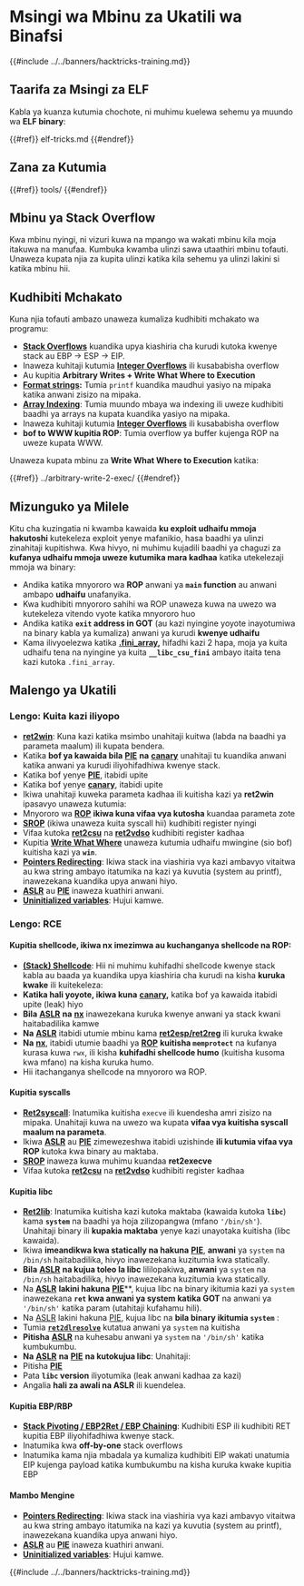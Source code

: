 # Msingi wa Mbinu za Ukatili wa Binafsi

{{#include ../../banners/hacktricks-training.md}}

## Taarifa za Msingi za ELF

Kabla ya kuanza kutumia chochote, ni muhimu kuelewa sehemu ya muundo wa **ELF binary**:

{{#ref}}
elf-tricks.md
{{#endref}}

## Zana za Kutumia

{{#ref}}
tools/
{{#endref}}

## Mbinu ya Stack Overflow

Kwa mbinu nyingi, ni vizuri kuwa na mpango wa wakati mbinu kila moja itakuwa na manufaa. Kumbuka kwamba ulinzi sawa utaathiri mbinu tofauti. Unaweza kupata njia za kupita ulinzi katika kila sehemu ya ulinzi lakini si katika mbinu hii.

## Kudhibiti Mchakato

Kuna njia tofauti ambazo unaweza kumaliza kudhibiti mchakato wa programu:

- [**Stack Overflows**](../stack-overflow/index.html) kuandika upya kiashiria cha kurudi kutoka kwenye stack au EBP -> ESP -> EIP.
- Inaweza kuhitaji kutumia [**Integer Overflows**](../integer-overflow.md) ili kusababisha overflow
- Au kupitia **Arbitrary Writes + Write What Where to Execution**
- [**Format strings**](../format-strings/index.html)**:** Tumia `printf` kuandika maudhui yasiyo na mipaka katika anwani zisizo na mipaka.
- [**Array Indexing**](../array-indexing.md): Tumia muundo mbaya wa indexing ili uweze kudhibiti baadhi ya arrays na kupata kuandika yasiyo na mipaka.
- Inaweza kuhitaji kutumia [**Integer Overflows**](../integer-overflow.md) ili kusababisha overflow
- **bof to WWW kupitia ROP**: Tumia overflow ya buffer kujenga ROP na uweze kupata WWW.

Unaweza kupata mbinu za **Write What Where to Execution** katika:

{{#ref}}
../arbitrary-write-2-exec/
{{#endref}}

## Mizunguko ya Milele

Kitu cha kuzingatia ni kwamba kawaida **ku exploit udhaifu mmoja hakutoshi** kutekeleza exploit yenye mafanikio, hasa baadhi ya ulinzi zinahitaji kupitishwa. Kwa hivyo, ni muhimu kujadili baadhi ya chaguzi za **kufanya udhaifu mmoja uweze kutumika mara kadhaa** katika utekelezaji mmoja wa binary:

- Andika katika mnyororo wa **ROP** anwani ya **`main` function** au anwani ambapo **udhaifu** unafanyika.
- Kwa kudhibiti mnyororo sahihi wa ROP unaweza kuwa na uwezo wa kutekeleza vitendo vyote katika mnyororo huo
- Andika katika **`exit` address in GOT** (au kazi nyingine yoyote inayotumiwa na binary kabla ya kumaliza) anwani ya kurudi **kwenye udhaifu**
- Kama ilivyoelezwa katika [**.fini_array**](../arbitrary-write-2-exec/www2exec-.dtors-and-.fini_array.md#eternal-loop)**,** hifadhi kazi 2 hapa, moja ya kuita udhaifu tena na nyingine ya kuita **`__libc_csu_fini`** ambayo itaita tena kazi kutoka `.fini_array`.

## Malengo ya Ukatili

### Lengo: Kuita kazi iliyopo

- [**ret2win**](#ret2win): Kuna kazi katika msimbo unahitaji kuitwa (labda na baadhi ya parameta maalum) ili kupata bendera.
- Katika **bof ya kawaida bila** [**PIE**](../common-binary-protections-and-bypasses/pie/index.html) **na** [**canary**](../common-binary-protections-and-bypasses/stack-canaries/index.html) unahitaji tu kuandika anwani katika anwani ya kurudi iliyohifadhiwa kwenye stack.
- Katika bof yenye [**PIE**](../common-binary-protections-and-bypasses/pie/index.html), itabidi upite
- Katika bof yenye [**canary**](../common-binary-protections-and-bypasses/stack-canaries/index.html), itabidi upite
- Ikiwa unahitaji kuweka parameta kadhaa ili kuitisha kazi ya **ret2win** ipasavyo unaweza kutumia:
- Mnyororo wa [**ROP**](#rop-and-ret2...-techniques) **ikiwa kuna vifaa vya kutosha** kuandaa parameta zote
- [**SROP**](../rop-return-oriented-programing/srop-sigreturn-oriented-programming/index.html) (ikiwa unaweza kuita syscall hii) kudhibiti register nyingi
- Vifaa kutoka [**ret2csu**](../rop-return-oriented-programing/ret2csu.md) na [**ret2vdso**](../rop-return-oriented-programing/ret2vdso.md) kudhibiti register kadhaa
- Kupitia [**Write What Where**](../arbitrary-write-2-exec/index.html) unaweza kutumia udhaifu mwingine (sio bof) kuitisha kazi ya **`win`**.
- [**Pointers Redirecting**](../stack-overflow/pointer-redirecting.md): Ikiwa stack ina viashiria vya kazi ambavyo vitaitwa au kwa string ambayo itatumika na kazi ya kuvutia (system au printf), inawezekana kuandika upya anwani hiyo.
- [**ASLR**](../common-binary-protections-and-bypasses/aslr/index.html) au [**PIE**](../common-binary-protections-and-bypasses/pie/index.html) inaweza kuathiri anwani.
- [**Uninitialized variables**](../stack-overflow/uninitialized-variables.md): Hujui kamwe.

### Lengo: RCE

#### Kupitia shellcode, ikiwa nx imezimwa au kuchanganya shellcode na ROP:

- [**(Stack) Shellcode**](#stack-shellcode): Hii ni muhimu kuhifadhi shellcode kwenye stack kabla au baada ya kuandika upya kiashiria cha kurudi na kisha **kuruka kwake** ili kuitekeleza:
- **Katika hali yoyote, ikiwa kuna** [**canary**](../common-binary-protections-and-bypasses/stack-canaries/index.html)**,** katika bof ya kawaida itabidi upite (leak) hiyo
- **Bila** [**ASLR**](../common-binary-protections-and-bypasses/aslr/index.html) **na** [**nx**](../common-binary-protections-and-bypasses/no-exec-nx.md) inawezekana kuruka kwenye anwani ya stack kwani haitabadilika kamwe
- **Na** [**ASLR**](../common-binary-protections-and-bypasses/aslr/index.html) itabidi utumie mbinu kama [**ret2esp/ret2reg**](../rop-return-oriented-programing/ret2esp-ret2reg.md) ili kuruka kwake
- **Na** [**nx**](../common-binary-protections-and-bypasses/no-exec-nx.md), itabidi utumie baadhi ya [**ROP**](../rop-return-oriented-programing/index.html) **kuitisha `memprotect`** na kufanya kurasa kuwa `rwx`, ili kisha **kuhifadhi shellcode humo** (kuitisha kusoma kwa mfano) na kisha kuruka humo.
- Hii itachanganya shellcode na mnyororo wa ROP.

#### Kupitia syscalls

- [**Ret2syscall**](../rop-return-oriented-programing/rop-syscall-execv/index.html): Inatumika kuitisha `execve` ili kuendesha amri zisizo na mipaka. Unahitaji kuwa na uwezo wa kupata **vifaa vya kuitisha syscall maalum na parameta**.
- Ikiwa [**ASLR**](../common-binary-protections-and-bypasses/aslr/index.html) au [**PIE**](../common-binary-protections-and-bypasses/pie/index.html) zimewezeshwa itabidi uzishinde **ili kutumia vifaa vya ROP** kutoka kwa binary au maktaba.
- [**SROP**](../rop-return-oriented-programing/srop-sigreturn-oriented-programming/index.html) inaweza kuwa muhimu kuandaa **ret2execve**
- Vifaa kutoka [**ret2csu**](../rop-return-oriented-programing/ret2csu.md) na [**ret2vdso**](../rop-return-oriented-programing/ret2vdso.md) kudhibiti register kadhaa

#### Kupitia libc

- [**Ret2lib**](../rop-return-oriented-programing/ret2lib/index.html): Inatumika kuitisha kazi kutoka maktaba (kawaida kutoka **`libc`**) kama **`system`** na baadhi ya hoja zilizopangwa (mfano `'/bin/sh'`). Unahitaji binary ili **kupakia maktaba** yenye kazi unayotaka kuitisha (libc kawaida).
- Ikiwa **imeandikwa kwa statically na hakuna** [**PIE**](../common-binary-protections-and-bypasses/pie/index.html), **anwani** ya `system` na `/bin/sh` haitabadilika, hivyo inawezekana kuzitumia kwa statically.
- **Bila** [**ASLR**](../common-binary-protections-and-bypasses/aslr/index.html) **na kujua toleo la libc** lililopakiwa, **anwani** ya `system` na `/bin/sh` haitabadilika, hivyo inawezekana kuzitumia kwa statically.
- Na [**ASLR**](../common-binary-protections-and-bypasses/aslr/index.html) **lakini hakuna** [**PIE**](../common-binary-protections-and-bypasses/pie/index.html)**, kujua libc na binary ikitumia kazi ya `system` inawezekana **`ret` kwa anwani ya system katika GOT** na anwani ya `'/bin/sh'` katika param (utahitaji kufahamu hili).
- Na [ASLR](../common-binary-protections-and-bypasses/aslr/index.html) lakini hakuna [PIE](../common-binary-protections-and-bypasses/pie/index.html), kujua libc na **bila binary ikitumia `system`** :
- Tumia [**`ret2dlresolve`**](../rop-return-oriented-programing/ret2dlresolve.md) kutatua anwani ya `system` na kuitisha
- **Pitisha** [**ASLR**](../common-binary-protections-and-bypasses/aslr/index.html) na kuhesabu anwani ya `system` na `'/bin/sh'` katika kumbukumbu.
- **Na** [**ASLR**](../common-binary-protections-and-bypasses/aslr/index.html) **na** [**PIE**](../common-binary-protections-and-bypasses/pie/index.html) **na kutokujua libc**: Unahitaji:
- Pitisha [**PIE**](../common-binary-protections-and-bypasses/pie/index.html)
- Pata **`libc` version** iliyotumika (leak anwani kadhaa za kazi)
- Angalia **hali za awali na ASLR** ili kuendelea.

#### Kupitia EBP/RBP

- [**Stack Pivoting / EBP2Ret / EBP Chaining**](../stack-overflow/stack-pivoting-ebp2ret-ebp-chaining.md): Kudhibiti ESP ili kudhibiti RET kupitia EBP iliyohifadhiwa kwenye stack.
- Inatumika kwa **off-by-one** stack overflows
- Inatumika kama njia mbadala ya kumaliza kudhibiti EIP wakati unatumia EIP kujenga payload katika kumbukumbu na kisha kuruka kwake kupitia EBP

#### Mambo Mengine

- [**Pointers Redirecting**](../stack-overflow/pointer-redirecting.md): Ikiwa stack ina viashiria vya kazi ambavyo vitaitwa au kwa string ambayo itatumika na kazi ya kuvutia (system au printf), inawezekana kuandika upya anwani hiyo.
- [**ASLR**](../common-binary-protections-and-bypasses/aslr/index.html) au [**PIE**](../common-binary-protections-and-bypasses/pie/index.html) inaweza kuathiri anwani.
- [**Uninitialized variables**](../stack-overflow/uninitialized-variables.md): Hujui kamwe.

{{#include ../../banners/hacktricks-training.md}}
